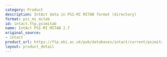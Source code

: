 ```yaml
---
category: Product
description: IntAct data in PSI-MI MITAB format (directory)
format: psi_mi_mitab
id: intact.ftp.psimitab
name: IntAct PSI-MI MITAB 2.7
original_source:
- intact
product_url: https://ftp.ebi.ac.uk/pub/databases/intact/current/psimitab/
layout: product_detail
---
```

